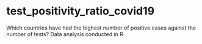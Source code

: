 # test_positivity_ratio_covid19
Which countries have had the highest number of positive cases against the number of tests? Data analysis conducted in R
